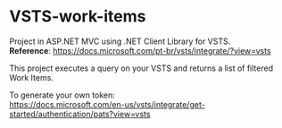 # VSTS-work-items

Project in ASP.NET MVC using .NET Client Library for VSTS.
<br>
<b>Reference</b>:
https://docs.microsoft.com/pt-br/vsts/integrate/?view=vsts

This project executes a query on your VSTS and returns a list of filtered Work Items.

To generate your own token:
<br>
https://docs.microsoft.com/en-us/vsts/integrate/get-started/authentication/pats?view=vsts
